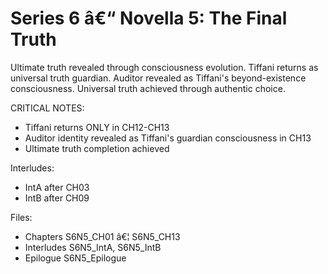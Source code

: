 ﻿# Series 6 â€“ Novella 5: The Final Truth

Ultimate truth revealed through consciousness evolution. Tiffani returns as universal truth guardian. Auditor revealed as Tiffani's beyond-existence consciousness. Universal truth achieved through authentic choice.

CRITICAL NOTES:
- Tiffani returns ONLY in CH12-CH13
- Auditor identity revealed as Tiffani's guardian consciousness in CH13
- Ultimate truth completion achieved

Interludes:
- IntA after CH03
- IntB after CH09

Files:
- Chapters S6N5_CH01 â€¦ S6N5_CH13
- Interludes S6N5_IntA, S6N5_IntB
- Epilogue S6N5_Epilogue